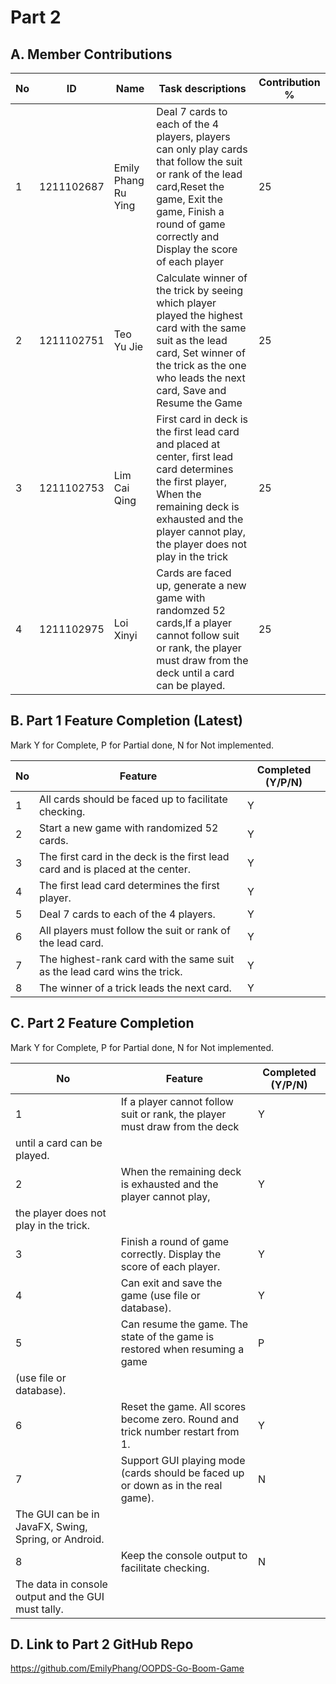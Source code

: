 # Part 2

## A. Member Contributions

No | ID         | Name | Task descriptions | Contribution %
-- | ---------- | ---- | ----------------- | --------------
1  | 1211102687 | Emily Phang Ru Ying | Deal 7 cards to each of the 4 players, players can only play cards that follow the suit or rank of the lead card,Reset the game, Exit the game, Finish a round of game correctly and Display the score of each player |25
2  | 1211102751 | Teo Yu Jie | Calculate winner of the trick by seeing which player played the highest card with the same suit as the lead card, Set winner of the trick as the one who leads the next card, Save and Resume the Game |25
3  | 1211102753 | Lim Cai Qing | First card in deck is the first lead card and placed at center, first lead card determines the first player, When the remaining deck is exhausted and the player cannot play, the player does not play in the trick|25
4  | 1211102975 | Loi Xinyi | Cards are faced up, generate a new game with randomzed 52 cards,If a player cannot follow suit or rank, the player must draw from the deck until a card can be played.|25


## B. Part 1 Feature Completion (Latest)

Mark Y for Complete, P for Partial done, N for Not implemented.

No | Feature                                                                         | Completed (Y/P/N)
-- | ------------------------------------------------------------------------------- | -----------------
1  | All cards should be faced up to facilitate checking.                            |          Y
2  | Start a new game with randomized 52 cards.                                      |          Y
3  | The first card in the deck is the first lead card and is placed at the center.  |          Y
4  | The first lead card determines the first player.                                |          Y
5  | Deal 7 cards to each of the 4 players.                                          |          Y
6  | All players must follow the suit or rank of the lead card.                      |          Y
7  | The highest-rank card with the same suit as the lead card wins the trick.       |          Y
8  | The winner of a trick leads the next card.                                      |          Y


## C. Part 2 Feature Completion

Mark Y for Complete, P for Partial done, N for Not implemented.

No | Feature                                                                          | Completed (Y/P/N)
-- | -------------------------------------------------------------------------------- | -----------------
1  | If a player cannot follow suit or rank, the player must draw from the deck       |      Y
   | until a card can be played.                                                      |
2  | When the remaining deck is exhausted and the player cannot play,                 |      Y
   | the player does not play in the trick.                                           |
3  | Finish a round of game correctly. Display the score of each player.              |      Y
4  | Can exit and save the game (use file or database).                               |      Y
5  | Can resume the game. The state of the game is restored when resuming a game      |      P
   | (use file or database).                                                          |
6  | Reset the game. All scores become zero. Round and trick number restart from 1.   |      Y
7  | Support GUI playing mode (cards should be faced up or down as in the real game). |      N
   | The GUI can be in JavaFX, Swing, Spring, or Android.                             |
8  | Keep the console output to facilitate checking.                                  |      N
   | The data in console output and the GUI must tally.                               |


## D. Link to Part 2 GitHub Repo

https://github.com/EmilyPhang/OOPDS-Go-Boom-Game

